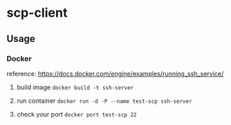 # scp-client 

## Usage

### Docker

reference: https://docs.docker.com/engine/examples/running_ssh_service/

1. build image
`docker build -t ssh-server`

2. run container
`docker run -d -P --name test-scp ssh-server` 

3. check your port
`docker port test-scp 22`
